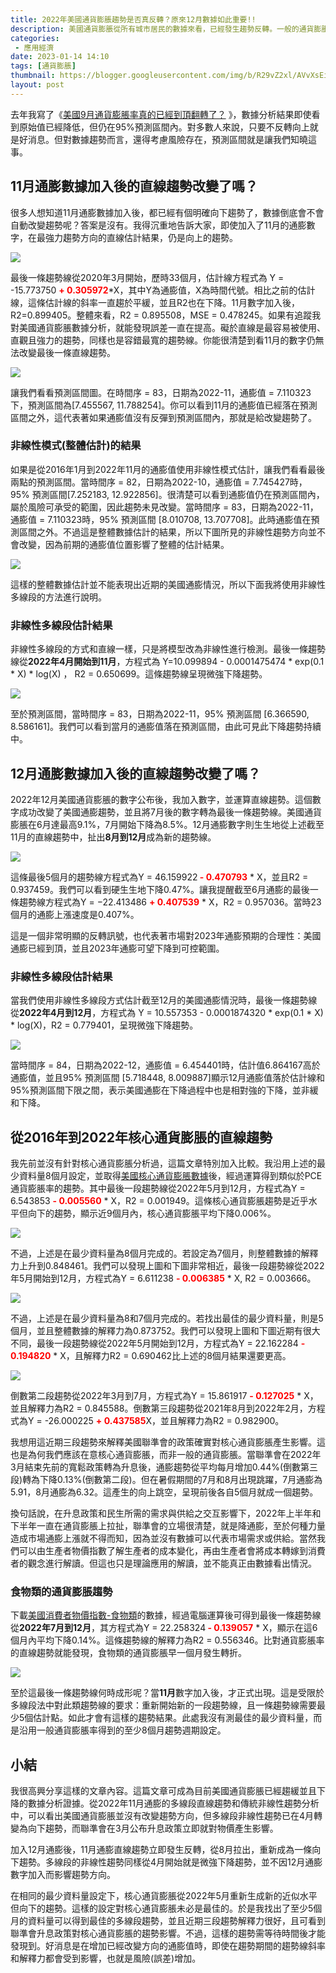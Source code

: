 ```yaml
---
title: 2022年美國通貨膨脹趨勢是否真反轉？原來12月數據如此重要!!
description: 美國通貨膨脹從所有城市居民的數據來看，已經發生趨勢反轉。一般的通貨膨脹在加入12月的通貨膨脹數字後改變了先前截至11月的趨勢，從2022年8月開始新的向下趨勢。由此可見12月通膨值加入正式讓直線趨勢發生變化。但由多線段的非線性模式來看，早在2022年4月就已經微強下降趨勢了，在12月數字加入的趨勢方向不變。至於核心通貨膨脹在維持相同設定下，最後一條趨勢線是近似水平的向下趨勢。若以最佳的至少資料量設定，則更能看出聯準會從2022年3月升息政策後，每5個月就開始新的核心通膨趨勢。
categories:
 - 應用經濟
date: 2023-01-14 14:10
tags: [通貨膨脹]
thumbnail: https://blogger.googleusercontent.com/img/b/R29vZ2xl/AVvXsEiXMh_QMn3qWVyIHEm22mJL3--fugleyQ6Dw3mW-6eCfD3kDUC7igN7cLHvD7sOmp9S8GTMSGzdzINJ2-eHp_uy-ohdQRtzpeD3CGHgqLJW2RvkKvVurIO20S4QkdfOuCB7D8kLgDV_KAPzMwRnbjyHgY9rKHMZLLSnT6uMftVhA4G_JT3_z2Kftoty/s320/joint_sample00_image.jpg
layout: post
---
```


去年我寫了《[美國9月通貨膨脹率真的已經到頂翻轉了？](https://myleetw.blogspot.com/2022/10/9.html) 》，數據分析結果即使看到原始值已經降低，但仍在95%預測區間內。對多數人來說，只要不反轉向上就是好消息。但對數據趨勢而言，還得考慮風險存在，預測區間就是讓我們知曉這事。

## 11月通膨數據加入後的直線趨勢改變了嗎？

很多人想知道11月通膨數據加入後，都已經有個明確向下趨勢了，數據倒底會不會自動改變趨勢呢？答案是沒有。我得沉重地告訴大家，即使加入了11月的通膨數字，在最強力趨勢方向的直線估計結果，仍是向上的趨勢。

![](https://blogger.googleusercontent.com/img/b/R29vZ2xl/AVvXsEiiVWGbOOtUfjggfT49mM-bSupdImumPJlhKV42O-QYSfZ_OxIcmJo2LZWiQQzabUjIPvVTYjvoJMtTEvNaxRwp7DFY0WHxKOUsnzffkwauFRDSkdXWaTAbC3LuymUbZPlmdx4FRsVoARkrFM6JQxa17Ch-3QGEHUBuzYqeN1Bv4RC8ZGHLO-dufOFa/s520/joint_sample00_image.jpg)

最後一條趨勢線從2020年3月開始，歷時33個月，估計線方程式為 Y = -15.773750 <b><span style="color: red">+ 0.305972</span></b>\*X，其中Y為通膨值，X為時間代號。相比之前的估計線，這條估計線的斜率一直趨於平緩，並且R2也在下降。11月數字加入後，R2=0.899405。整體來看，R2 = 0.895508，MSE = 0.478245。如果有追蹤我對美國通貨膨脹數據分析，就能發現誤差一直在提高。礙於直線是最容易被使用、直觀且強力的趨勢，同樣也是容錯最寬的趨勢線。你能很清楚到看11月的數字仍無法改變最後一條直線趨勢。

![](https://blogger.googleusercontent.com/img/b/R29vZ2xl/AVvXsEjiz8wKzLNLgo9kyp4NPG-XcFZAx1y1-iG93F8h_9cTBiAUy3fk1S9RZ-nIfFBqMubZ6ybNmAHvXetTahedaSERw14nMe5PAGjUhQcTbBj6zHZXnfztVsaf8Wh80oHcJ2udf3YqyHktEVXYNH7L5patypooL5YMQjaDKed52ehxyKrzsW_k2e5XgH6s/s520/joint_sample00_image.jpg)

讓我們看看預測區間圖。在時間序 = 83，日期為2022-11，通膨值 = 7.110323下，預測區間為[7.455567, 11.788254]。你可以看到11月的通膨值已經落在預測區間之外，這代表著如果通膨值沒有反彈到預測區間內，那就是給改變趨勢了。

### 非線性模式(整體估計)的結果

如果是從2016年1月到2022年11月的通膨值使用非線性模式估計，讓我們看看最後兩點的預測區間。當時間序 = 82，日期為2022-10，通膨值 = 7.745427時，95% 預測區間[7.252183, 12.922856]。很清楚可以看到通膨值仍在預測區間內，屬於風險可承受的範圍，因此趨勢未見改變。當時間序 = 83，日期為2022-11，通膨值 = 7.110323時，95% 預測區間 [8.010708, 13.707708]。此時通膨值在預測區間之外。不過這是整體數據估計的結果，所以下圖所見的非線性趨勢方向並不會改變，因為前期的通膨值位置影響了整體的估計結果。

![](https://blogger.googleusercontent.com/img/b/R29vZ2xl/AVvXsEieunWczNOyx5eofZnyuDjE-JskD_u2nn1gKOD0U4nSHYERpC8om0ZusLp6lnggz0FHVNVpRQfBy6uO9XEsgJIat1tyCo4FK5vil3HdKrKA1Vno5OOREVANu_A3cCre94zxRQ2lSxTORAvSRuXUWF5FUtblSQXXh3aW1xodvD5HFuA9mgYVkUJO_n07/s520/joint_sample00_image.jpg)

這樣的整體數據估計並不能表現出近期的美國通膨情況，所以下面我將使用非線性多線段的方法進行說明。

### 非線性多線段估計結果

非線性多線段的方式和直線一樣，只是將模型改為非線性進行檢測。最後一條趨勢線從**2022年4月開始到11月**，方程式為 Y=10.099894 - 0.0001475474 \* exp(0.1 \* X) \* log(X) ， R2 = 0.650699。這條趨勢線呈現微強下降趨勢。

![](https://blogger.googleusercontent.com/img/b/R29vZ2xl/AVvXsEjWG6QBDTfngF3G0cPJ4m4Dffqz0_LaXbOOtiN0p_3ivHk7NWg_RqzkBSg5Ime-RpPuze1ajQpyvGP5tZymrge7ER2o78hQIMUSZV4oBektt-Y16G9LKVAnrHnOIF5ir4VtUpgl52gReZpfOJq63O0A73oKg3_iux-FcEPIdi3Q6BwSqY0s4hBd_uUz/s520/joint_sample00_image.jpg)
 
至於預測區間，當時間序 = 83，日期為2022-11，95% 預測區間 [6.366590, 8.586161]。我們可以看到當月的通膨值落在預測區間，由此可見此下降趨勢持續中。

## 12月通膨數據加入後的直線趨勢改變了嗎？

2022年12月美國通貨膨脹的數字公布後，我加入數字，並運算直線趨勢。這個數字成功改變了美國通膨趨勢，並且將7月後的數字轉為最後一條趨勢線。美國通貨膨脹在6月達最高9.1%，7月開始下降為8.5%。12月通膨數字則生生地從上述截至11月的直線趨勢中，扯出**8月到12月**成為新的趨勢線。

![](https://blogger.googleusercontent.com/img/a/AVvXsEhVAs4aZJSPCplxUaTC6bwrKWNrGKEOxLdTXMGstQ8ledqRUKEK5E3iUeBFSL8kOiyY7DvTfWOVd9MCSXj08a6qxzDQNPsCEcI3MPtyZdUauEW6VSXzT6sReRroo2BVwUres2deotVMzyNn2_Ye4WAOn1S1A9odRG61QbGw48-ykd-H1C-y7EVOWiDn)
 
 這條最後5個月的趨勢線方程式為Y = 46.159922<span style="color: red"><b> - 0.470793</b></span> \* X，並且R2 = 0.937459。我們可以看到硬生生地下降0.47%。讓我提醒截至6月通膨的最後一條趨勢線方程式為Y = −22.413486 <b><span style="color: red">+ 0.407539</span></b> \* X，R2 = 0.957036。當時23個月的通膨上漲速度是0.407%。
 
這是一個非常明顯的反轉訊號，也代表著市場對2023年通膨預期的合理性：美國通膨已經到頂，並且2023年通膨可望下降到可控範圍。
 
 ### 非線性多線段估計結果
 
當我們使用非線性多線段方式估計截至12月的美國通膨情況時，最後一條趨勢線從**2022年4月到12月**，方程式為 Y = 10.557353 - 0.0001874320 \* exp(0.1 \* X) \* log(X)，R2 = 0.779401，呈現微強下降趨勢。

 ![](https://blogger.googleusercontent.com/img/b/R29vZ2xl/AVvXsEggQoxIoJvjoqa1TPOMqsGTAcQOj1sQpd8n_Vd-F-QfeMYoiWTFI-TzDwV5JMNfCc_JhYMtHX2T_mIv1gJiExZ_a9LjqmVgQm2N34pHuIY8YYwGia7cL0MblSkqR9Go9DxSftxynql59MGwO8f_JH757sB0Uuq_2f-JUcx0EgLLT4OGz2uSErMI0uEc/s520/joint_sample00_image.jpg)
 
當時間序 = 84，日期為2022-12，通膨值 = 6.454401時，估計值6.864167高於通膨值，並且95% 預測區間 [5.718448, 8.009887]顯示12月通膨值落於估計線和95%預測區間下限之間，表示美國通膨在下降過程中也是相對強的下降，並非緩和下降。
 
## 從2016年到2022年核心通貨膨脹的直線趨勢
 
我先前並沒有針對核心通貨膨脹分析過，這篇文章特別加入比較。我沿用上述的最少資料量8個月設定，並取得[美國核心通貨膨脹數據](https://fred.stlouisfed.org/series/CPILFESL)後，經過運算得到類似於PCE通貨膨脹率的趨勢。其中最後一段趨勢線從2022年5月到12月，方程式為Y = 6.543853 <b><span style="color: red">- 0.005560</span></b> \* X，R2 = 0.001949。這條核心通貨膨脹趨勢是近乎水平但向下的趨勢，顯示近9個月內，核心通貨膨脹平均下降0.006%。
 
![](https://blogger.googleusercontent.com/img/b/R29vZ2xl/AVvXsEicgrFwGsQB7SZArTfeUOdz8FappbBJWUJLsxpOGjm7K9LoHtD-lVUsY_zJImHdCZwxAIU6pKrmlpeslucoLMrCVoDEmyMLyfu7ayfmM3GFqi9GBx9axlBFJAiJFcDrDTw6UsA5vOVdTmiXVeB7cA5sFhBXOp6alDYGnCgZh_jWmZYe6O_gpuNi65iq/s520/joint_sample00_image.jpg)

不過，上述是在最少資料量為8個月完成的。若設定為7個月，則整體數據的解釋力上升到0.848461。我們可以發現上圖和下圖非常相近，最後一段趨勢線從2022年5月開始到12月，方程式為Y = 6.611238 <b><span style="color: red">- 0.006385</span></b> \* X, R2 = 0.003666。
 
![](https://blogger.googleusercontent.com/img/b/R29vZ2xl/AVvXsEjbbRHX-72yIxB-XMaBnV8sFohXmadhqr92MqQUB92XsLWPeqTkAic0FtgcQ-5yMN7gIEZAPV-VWDV1DrtkR1nKKeS1qoDWONJ2xSt5vzwsRMprgTWDYLIFQO-gvMxfU416gHvOMF2fz4mktfPxb5vOOvFG2ZPgzuj4hhgBHiVbWaho29a-cFoANIdj/s520/joint_sample00_image.jpg)
 
不過，上述是在最少資料量為8和7個月完成的。若找出最佳的最少資料量，則是5個月，並且整體數據的解釋力為0.873752。我們可以發現上圖和下圖近期有很大不同，最後一段趨勢線從2022年5月開始到12月，方程式為Y = 22.162284 <b><font color='red'>- 0.194820</font></b> \* X，且解釋力R2 = 0.690462比上述的8個月結果還要更高。
 
![](https://blogger.googleusercontent.com/img/b/R29vZ2xl/AVvXsEiXMh_QMn3qWVyIHEm22mJL3--fugleyQ6Dw3mW-6eCfD3kDUC7igN7cLHvD7sOmp9S8GTMSGzdzINJ2-eHp_uy-ohdQRtzpeD3CGHgqLJW2RvkKvVurIO20S4QkdfOuCB7D8kLgDV_KAPzMwRnbjyHgY9rKHMZLLSnT6uMftVhA4G_JT3_z2Kftoty/s520/joint_sample00_image.jpg)
 
倒數第二段趨勢從2022年3月到7月，方程式為Y = 15.861917 <b><span style="color: red">- 0.127025</span></b> \* X，並且解釋力為R2 = 0.845588。倒數第三段趨勢從2021年8月到2022年2月，方程式為Y = -26.000225 <b><span style="color: red">+ 0.437585</span></b>X，並且解釋力為R2 = 0.982900。
 
我想用這近期三段趨勢來解釋美國聯準會的政策確實對核心通貨膨脹產生影響。這也是為何我們應該在意核心通貨膨脹，而非一般的通貨膨脹。當聯準會在2022年3月結束先前的寬鬆政策轉為升息後，通膨趨勢從平均每月增加0.44%(倒數第三段)轉為下降0.13%(倒數第二段)。但在暑假期間的7月和8月出現跳躍，7月通膨為5.91，8月通膨為6.32。這產生的向上跳空，呈現前後各自5個月就成一個趨勢。
 
換句話說，在升息政策和民生所需的需求與供給之交互影響下，2022年上半年和下半年一直在通貨膨脹上拉扯，聯準會的立場很清楚，就是降通膨，至於何種力量造成市場通膨上漲就不得而知，因為並沒有數據可以代表市場需求或供給。當然我們可以由生產者物價指數了解生產者的成本變化，再由生產者會將成本轉嫁到消費者的觀念進行解讀。但這也只是理論應用的解讀，並不能真正由數據看出情況。
 
### 食物類的通貨膨脹趨勢

下載[美國消費者物價指數-食物類](https://fred.stlouisfed.org/series/CPIUFDSL)的數據，經過電腦運算後可得到最後一條趨勢線從**2022年7月到12月**，其方程式為Y = 22.258324<b><span style="color: red"> - 0.139057</span></b> \* X，顯示在這6個月內平均下降0.14%。這條趨勢線的解釋力為R2 = 0.556346。比對通貨膨脹率的直線趨勢就能發現，食物類的通貨膨脹早一個月發生轉折。
 
![](https://blogger.googleusercontent.com/img/b/R29vZ2xl/AVvXsEhR2ZzXwFHUGQPXHBIqzMZqLR12vqp0o09zVsaavU3Qt9zl8laOJy_Llwqz8r68dqOJGpPdUwL3YNsXQjrYaFC_JGGAap1xibBr24ggZZCsgXBHrzLeBE1T8jxkI_2APxQ2UH9qZyaVbYt7iJv_MyldJgv24UJPGkH8rHppp1JVFiyUjAiC64enFBZO/s520/joint_sample00_image.jpg)
 
至於這最後一條趨勢線何時成形呢？當**11月**數字加入後，才正式出現。這是受限於多線段法中對此類趨勢線的要求：重新開始新的一段趨勢線，且一條趨勢線需要最少5個估計點。如此才會有這樣的趨勢結果。此處我沒有測最佳的最少資料量，而是沿用一般通貨膨脹率得到的至少8個月趨勢週期設定。
 
## 小結
 
我很高興分享這樣的文章內容。這篇文章可成為目前美國通貨膨脹已經趨緩並且下降的數據分析證據。從2022年11月通膨的多線段直線趨勢和傳統非線性趨勢分析中，可以看出美國通貨膨脹並沒有改變趨勢方向，但多線段非線性趨勢已在4月轉變為向下趨勢，而聯準會在3月公布升息政策立即就對物價產生影響。
 
加入12月通膨後，11月通膨直線趨勢立即發生反轉，從8月拉出，重新成為一條向下趨勢。多線段的非線性趨勢同樣從4月開始就是微強下降趨勢，並不因12月通膨數字加入而影響趨勢方向。
 
在相同的最少資料量設定下，核心通貨膨脹從2022年5月重新生成新的近似水平但向下的趨勢。這樣的設定對核心通貨膨脹未必是最佳的。於是我找出了至少5個月的資料量可以得到最佳的多線段趨勢，並且近期三段趨勢解釋力很好，且可看到聯準會升息政策對核心通貨膨脹的趨勢影響。不過，這樣的趨勢需等待時間後才能發現到。好消息是在增加已經改變方向的通膨值時，即使在趨勢期間的趨勢線斜率和解釋力都會受到影響，也就是風險(誤差)增加。
